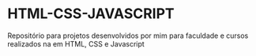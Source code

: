 # HTML-CSS-JAVASCRIPT
Repositório para projetos desenvolvidos por mim para faculdade e cursos realizados na em HTML, CSS e Javascript
